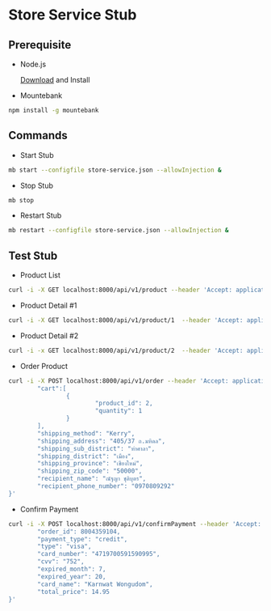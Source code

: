 # Store Service Stub

## Prerequisite

- Node.js

  [Download](https://nodejs.org/en/download/) and Install

- Mountebank

```sh
npm install -g mountebank
```

## Commands

- Start Stub

```sh
mb start --configfile store-service.json --allowInjection &
```

- Stop Stub

```sh
mb stop
```

- Restart Stub

```sh
mb restart --configfile store-service.json --allowInjection &
```

## Test Stub

- Product List

```sh
curl -i -X GET localhost:8000/api/v1/product --header 'Accept: application/json'
```

- Product Detail #1

```sh
curl -i -X GET localhost:8000/api/v1/product/1  --header 'Accept: application/json'
```

- Product Detail #2

```sh
curl -i -x GET localhost:8000/api/v1/product/2  --header 'Accept: application/json'
```

- Order Product

```sh
curl -i -X POST localhost:8000/api/v1/order --header 'Accept: application/json' --header 'Content-Type: application/json' -d '{
        "cart":[
                {
                        "product_id": 2,
                        "quantity": 1
                }
        ],
        "shipping_method": "Kerry",
        "shipping_address": "405/37 ถ.มหิดล",
        "shipping_sub_district": "ท่าศาลา",
        "shipping_district": "เมือง",
        "shipping_province": "เชียงใหม่",
        "shipping_zip_code": "50000",
        "recipient_name": "ณัฐญา ชุติบุตร",
        "recipient_phone_number": "0970809292"
}'
```

- Confirm Payment

```sh
curl -i -X POST localhost:8000/api/v1/confirmPayment --header 'Accept: application/json' --header 'Content-Type: application/json' -d '{
        "order_id": 8004359104,
        "payment_type": "credit",
        "type": "visa",
        "card_number": "4719700591590995",
        "cvv": "752",
        "expired_month": 7,
        "expired_year": 20,
        "card_name": "Karnwat Wongudom",
        "total_price": 14.95
}'
```
